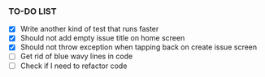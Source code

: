 ### TO-DO LIST

- [x] Write another kind of test that runs faster
- [x] Should not add empty issue title on home screen
- [x] Should not throw exception when tapping back on create issue screen
- [ ] Get rid of blue wavy lines in code
- [ ] Check if I need to refactor code
